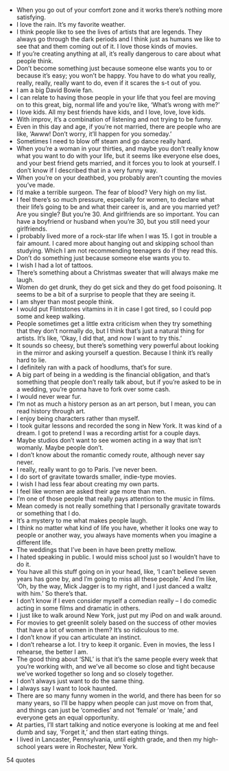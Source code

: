  - When you go out of your comfort zone and it works there’s nothing more satisfying.
 - I love the rain. It’s my favorite weather.
 - I think people like to see the lives of artists that are legends. They always go through the dark periods and I think just as humans we like to see that and them coming out of it. I love those kinds of movies.
 - If you’re creating anything at all, it’s really dangerous to care about what people think.
 - Don’t become something just because someone else wants you to or because it’s easy; you won’t be happy. You have to do what you really, really, really, really want to do, even if it scares the s-t out of you.
 - I am a big David Bowie fan.
 - I can relate to having those people in your life that you feel are moving on to this great, big, normal life and you’re like, ‘What’s wrong with me?’
 - I love kids. All my best friends have kids, and I love, love, love kids.
 - With improv, it’s a combination of listening and not trying to be funny.
 - Even in this day and age, if you’re not married, there are people who are like, ‘Awww! Don’t worry, it’ll happen for you someday.’
 - Sometimes I need to blow off steam and go dance really hard.
 - When you’re a woman in your thirties, and maybe you don’t really know what you want to do with your life, but it seems like everyone else does, and your best friend gets married, and it forces you to look at yourself. I don’t know if I described that in a very funny way.
 - When you’re on your deathbed, you probably aren’t counting the movies you’ve made.
 - I’d make a terrible surgeon. The fear of blood? Very high on my list.
 - I feel there’s so much pressure, especially for women, to declare what their life’s going to be and what their career is, and are you married yet? Are you single? But you’re 30. And girlfriends are so important. You can have a boyfriend or husband when you’re 30, but you still need your girlfriends.
 - I probably lived more of a rock-star life when I was 15. I got in trouble a fair amount. I cared more about hanging out and skipping school than studying. Which I am not recommending teenagers do if they read this.
 - Don’t do something just because someone else wants you to.
 - I wish I had a lot of tattoos.
 - There’s something about a Christmas sweater that will always make me laugh.
 - Women do get drunk, they do get sick and they do get food poisoning. It seems to be a bit of a surprise to people that they are seeing it.
 - I am shyer than most people think.
 - I would put Flintstones vitamins in it in case I got tired, so I could pop some and keep walking.
 - People sometimes get a little extra criticism when they try something that they don’t normally do, but I think that’s just a natural thing for artists. It’s like, ‘Okay, I did that, and now I want to try this.’
 - It sounds so cheesy, but there’s something very powerful about looking in the mirror and asking yourself a question. Because I think it’s really hard to lie.
 - I definitely ran with a pack of hoodlums, that’s for sure.
 - A big part of being in a wedding is the financial obligation, and that’s something that people don’t really talk about, but if you’re asked to be in a wedding, you’re gonna have to fork over some cash.
 - I would never wear fur.
 - I’m not as much a history person as an art person, but I mean, you can read history through art.
 - I enjoy being characters rather than myself.
 - I took guitar lessons and recorded the song in New York. It was kind of a dream. I got to pretend I was a recording artist for a couple days.
 - Maybe studios don’t want to see women acting in a way that isn’t womanly. Maybe people don’t.
 - I don’t know about the romantic comedy route, although never say never.
 - I really, really want to go to Paris. I’ve never been.
 - I do sort of gravitate towards smaller, indie-type movies.
 - I wish I had less fear about creating my own parts.
 - I feel like women are asked their age more than men.
 - I’m one of those people that really pays attention to the music in films.
 - Mean comedy is not really something that I personally gravitate towards or something that I do.
 - It’s a mystery to me what makes people laugh.
 - I think no matter what kind of life you have, whether it looks one way to people or another way, you always have moments when you imagine a different life.
 - The weddings that I’ve been in have been pretty mellow.
 - I hated speaking in public. I would miss school just so I wouldn’t have to do it.
 - You have all this stuff going on in your head, like, ‘I can’t believe seven years has gone by, and I’m going to miss all these people.’ And I’m like, ‘Oh, by the way, Mick Jagger is to my right, and I just danced a waltz with him.’ So there’s that.
 - I don’t know if I even consider myself a comedian really – I do comedic acting in some films and dramatic in others.
 - I just like to walk around New York, just put my iPod on and walk around.
 - For movies to get greenlit solely based on the success of other movies that have a lot of women in them? It’s so ridiculous to me.
 - I don’t know if you can articulate an instinct.
 - I don’t rehearse a lot. I try to keep it organic. Even in movies, the less I rehearse, the better I am.
 - The good thing about ‘SNL’ is that it’s the same people every week that you’re working with, and we’ve all become so close and tight because we’ve worked together so long and so closely together.
 - I don’t always just want to do the same thing.
 - I always say I want to look haunted.
 - There are so many funny women in the world, and there has been for so many years, so I’ll be happy when people can just move on from that, and things can just be ‘comedies’ and not ‘female’ or ‘male,’ and everyone gets an equal opportunity.
 - At parties, I’ll start talking and notice everyone is looking at me and feel dumb and say, ‘Forget it,’ and then start eating things.
 - I lived in Lancaster, Pennsylvania, until eighth grade, and then my high-school years were in Rochester, New York.

54 quotes